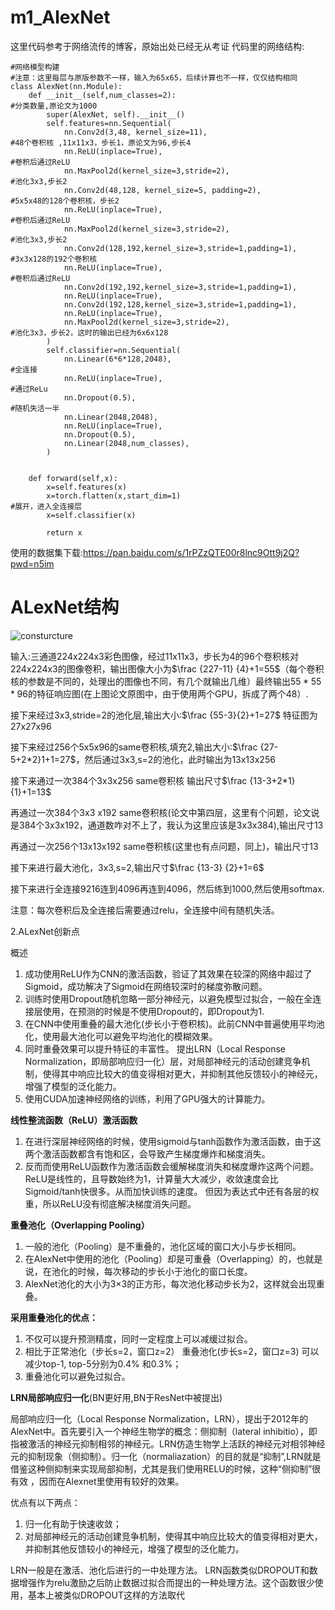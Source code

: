 # m1_AlexNet
这里代码参考于网络流传的博客，原始出处已经无从考证
代码里的网络结构:
```
#网络模型构建
#注意：这里每层与原版参数不一样，输入为65x65，后续计算也不一样，仅仅结构相同
class AlexNet(nn.Module):
    def __init__(self,num_classes=2):                                       #分类数量,原论文为1000
        super(AlexNet, self).__init__()
        self.features=nn.Sequential(
            nn.Conv2d(3,48, kernel_size=11),                                #48个卷积核 ,11x11x3，步长1，原论文为96,步长4
            nn.ReLU(inplace=True),                                          #卷积后通过ReLU
            nn.MaxPool2d(kernel_size=3,stride=2),                           #池化3x3,步长2
            nn.Conv2d(48,128, kernel_size=5, padding=2),                    #5x5x48的128个卷积核，步长2
            nn.ReLU(inplace=True),                                          #卷积后通过ReLU
            nn.MaxPool2d(kernel_size=3,stride=2),                           #池化3x3,步长2
            nn.Conv2d(128,192,kernel_size=3,stride=1,padding=1),            #3x3x128的192个卷积核
            nn.ReLU(inplace=True),                                          #卷积后通过ReLU
            nn.Conv2d(192,192,kernel_size=3,stride=1,padding=1),
            nn.ReLU(inplace=True),
            nn.Conv2d(192,128,kernel_size=3,stride=1,padding=1),
            nn.ReLU(inplace=True),
            nn.MaxPool2d(kernel_size=3,stride=2),                           #池化3x3，步长2，这时的输出已经为6x6x128
        )
        self.classifier=nn.Sequential(
            nn.Linear(6*6*128,2048),                                        #全连接
            nn.ReLU(inplace=True),                                          #通过ReLu
            nn.Dropout(0.5),                                                #随机失活一半
            nn.Linear(2048,2048),
            nn.ReLU(inplace=True),
            nn.Dropout(0.5),
            nn.Linear(2048,num_classes),
        )
 
 
    def forward(self,x):
        x=self.features(x)
        x=torch.flatten(x,start_dim=1)                                      #展开，进入全连接层
        x=self.classifier(x)
 
        return x

```

使用的数据集下载:https://pan.baidu.com/s/1rPZzQTE00r8lnc9Ott9j2Q?pwd=n5im 


# ALexNet结构
![consturcture](https://user-images.githubusercontent.com/74494790/170641650-415ddb18-b9a1-4d9b-a88c-ce7ec1bad009.png)


输入:三通道224x224x3彩色图像，经过11x11x3，步长为4的96个卷积核对224x224x3的图像卷积，输出图像大小为$\frac {227-11} {4}+1=55$（每个卷积核的参数是不同的，处理出的图像也不同，有几个就输出几维）最终输出$55 * 55 * 96$的特征响应图(在上图论文原图中，由于使用两个GPU，拆成了两个48）.

接下来经过3x3,stride=2的池化层,输出大小:$\frac {55-3}{2}+1=27$  特征图为27x27x96

接下来经过256个5x5x96的same卷积核,填充2,输出大小:$\frac {27-5+2*2}1+1=27$，然后通过3x3,s=2的池化，此时输出为13x13x256

接下来通过一次384个3x3x256 same卷积核 输出尺寸$\frac {13-3+2*1}{1}+1=13$

再通过一次384个3x3 x192 same卷积核(论文中第四层，这里有个问题，论文说是384个3x3x192，通道数咋对不上了，我认为这里应该是3x3x384),输出尺寸13

再通过一次256个13x13x192 same卷积核(这里也有点问题，同上)，输出尺寸13

接下来进行最大池化，3x3,s=2,输出尺寸$\frac {13-3} {2}+1=6$

接下来进行全连接9216连到4096再连到4096，然后练到1000,然后使用softmax.



注意：每次卷积后及全连接后需要通过relu，全连接中间有随机失活。

2.ALexNet创新点

概述

1. 成功使用ReLU作为CNN的激活函数，验证了其效果在较深的网络中超过了Sigmoid，成功解决了Sigmoid在网络较深时的梯度弥散问题。
2. 训练时使用Dropout随机忽略一部分神经元，以避免模型过拟合，一般在全连接层使用，在预测的时候是不使用Dropout的，即Dropout为1.
3. 在CNN中使用重叠的最大池化(步长小于卷积核)。此前CNN中普遍使用平均池化，使用最大池化可以避免平均池化的模糊效果。
4. 同时重叠效果可以提升特征的丰富性。 提出LRN（Local Response Normalization，即局部响应归一化）层，对局部神经元的活动创建竞争机制，使得其中响应比较大的值变得相对更大，并抑制其他反馈较小的神经元，增强了模型的泛化能力。
5. 使用CUDA加速神经网络的训练，利用了GPU强大的计算能力。

**线性整流函数（ReLU）激活函数**

1. 在进行深层神经网络的时候，使用sigmoid与tanh函数作为激活函数，由于这两个激活函数都含有饱和区，会导致产生梯度爆炸和梯度消失。
2. 反而而使用ReLU函数作为激活函数会缓解梯度消失和梯度爆炸这两个问题。 ReLU是线性的，且导数始终为1，计算量大大减少，收敛速度会比Sigmoid/tanh快很多。从而加快训练的速度。 但因为表达式中还有各层的权重，所以ReLU没有彻底解决梯度消失问题。

**重叠池化（Overlapping Pooling）**

1. 一般的池化（Pooling）是不重叠的，池化区域的窗口大小与步长相同。
2. 在AlexNet中使用的池化（Pooling）却是可重叠（Overlapping）的，也就是说，在池化的时候，每次移动的步长小于池化的窗口长度。
3. AlexNet池化的大小为3×3的正方形，每次池化移动步长为2，这样就会出现重叠。

**采用重叠池化的优点：**

1. 不仅可以提升预测精度，同时一定程度上可以减缓过拟合。
2. 相比于正常池化（步长s=2，窗口z=2） 重叠池化(步长s=2，窗口z=3) 可以减少top-1, top-5分别为0.4% 和0.3%；
3. 重叠池化可以避免过拟合。

**LRN局部响应归一化**(BN更好用,BN于ResNet中被提出)

局部响应归一化（Local Response Normalization，LRN），提出于2012年的AlexNet中。首先要引入一个神经生物学的概念：侧抑制（lateral inhibitio），即指被激活的神经元抑制相邻的神经元。LRN仿造生物学上活跃的神经元对相邻神经元的抑制现象（侧抑制）。归一化（normaliazation）的目的就是“抑制”,LRN就是借鉴这种侧抑制来实现局部抑制，尤其是我们使用RELU的时候，这种“侧抑制”很有效 ，因而在Alexnet里使用有较好的效果。

优点有以下两点：

1. 归一化有助于快速收敛；
2. 对局部神经元的活动创建竞争机制，使得其中响应比较大的值变得相对更大，并抑制其他反馈较小的神经元，增强了模型的泛化能力。

LRN一般是在激活、池化后进行的一中处理方法。 LRN函数类似DROPOUT和数据增强作为relu激励之后防止数据过拟合而提出的一种处理方法。这个函数很少使用，基本上被类似DROPOUT这样的方法取代





